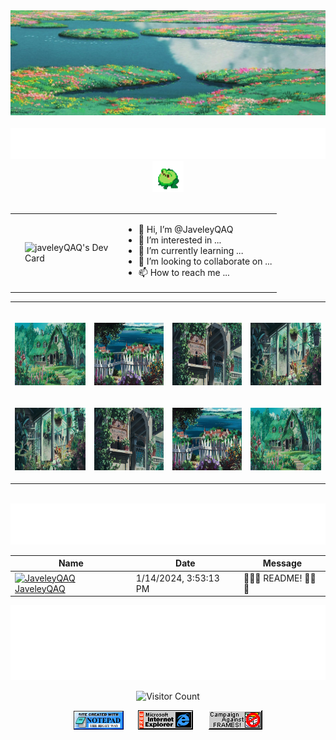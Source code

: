 <!-- - 👋 Hi, I’m @JaveleyQAQ
- 👀 I’m interested in ...
- 🌱 I’m currently learning ...
- 💞️ I’m looking to collaborate on ...
- 📫 How to reach me ... -->

<!---
JaveleyQAQ/JaveleyQAQ is a ✨ special ✨ repository because its `README.md` (this file) appears on your GitHub profile.
You can click the Preview link to take a look at your changes.
--->




<!-- "Hero" Header -->
<div align="center">
  <img src="images/head.jpg" style="max-width: 100%;" alt="Welcome to my Github Profile" />
  <br />
  <br />
	<img height="50" alt="My Name is Javeley and I like" src="./images/psersonal_note.svg" />
	<img alt="Afrog" height="50" src="images/afrog.gif"> 
  <br />
  <br />

<table  border="0">
  <tr>
    <td rowspan="3"><img src="https://api.daily.dev/devcards/5602940ab3c248749ccc790d07373cf5.png?r=w4c" width="160" style="margin-left: 10%;" align="left" alt="javeleyQAQ's Dev Card"/></td>
    	<td>
		<ul>
		<li> 👋 Hi, I’m @JaveleyQAQ</li> 
		<li> 👀 I’m interested in ...</li> 
		<li> 🌱 I’m currently learning ...</li> 
		<li> 💞️ I’m looking to collaborate on ...</li> 
		<li> 📫 How to reach me ... <br />
		</ul>
	</td>
  </tr>
</table>
 
</div>
  

<!-- Social -->
<table width="100%" align="center">
<tr>
<td align="center">
<a href="https://javeley.vercel.app">
<strong> </strong>
<br />

<p>
<img alt="Globe" height="100" src="images/1.jpg">
</a>
</p>

</td>


<td align="center">
<a href="https://javeley.vercel.app/">
<strong>  </strong>
<br />

<p>
<img height="100" alt="Music" src="images/2.jpg"> 
</a>
</p>
</td>

<td align="center">
<a href="https://javeley.vercel.app/">
<strong>  </strong>
<br />

<p>
<img height="100" alt="Music" src="images/3.jpg"> 
</a>
</p>
</td>

<td align="center">
<a href="https://javeley.vercel.app/">
<br />
<p>
<img height="100" alt="Music" src="images/4.jpg"> 
</a>
</p>
</td>
</tr>


<!-- Social 2 -->

<tr>
<td align="center">
<a href="https://javeley.vercel.app/">
<p>
<img height="100" alt="Music" src="images/4.jpg"> 
</a>
</p>
</td>


<td align="center">
<a href="https://javeley.vercel.app/">
<p>
<img height="100" alt="Music" src="images/3.jpg"> 
</a>
</p>
</td>

<td align="center">
<a href="https://javeley.vercel.app/">
<p>
<img height="100" alt="Music" src="images/2.jpg"> 
</a>
</p>
</td>

<td align="center">
<a href="https://javeley.vercel.app/">
<p>
<img height="100" alt="Music" src="images/1.jpg"> 
</a>
</p>
</td>


</tr>
</table>

<br />
<div align="center">
<a href="https://github.com/BrunnerLivio/brunnerlivio/issues/62#issuecomment-new"><img src="images/guestbook.svg"></a> 
</div>


<!-- Guestbook -->
| Name | Date | Message |
|---|---|---|
| <a href="https://github.com/JaveleyQAQ"><img width="24" src="https://avatars.githubusercontent.com/u/132129852?v=4" alt="JaveleyQAQ" /> JaveleyQAQ</a> |1/14/2024, 3:53:13 PM| 🥶🥶🥶 README! 🥶🥶🥶

<!-- /Guestbook -->

<!-- Footer -->

<div align="center">

<img height="120" alt="Thanks for visiting me" width="100%" src="./images/marquee.svg" />
<br />

![Visitor Count](https://profile-counter.glitch.me/JaveleyQAQ/count.svg)


<img src="./images/notepad.gif" alt="Site created with Notepad" height="30" />
<!-- "margin-right: whatever;" -->
<span>&nbsp;&nbsp;&nbsp;&nbsp;</span>  
<img src="./images/ie_logo.gif" alt="Microsoft Internet Explorer" />
<span>&nbsp;&nbsp;&nbsp;&nbsp;</span>  
<img src="./images/noframes.gif" alt="Microsoft Internet Explorer" />

</div>


